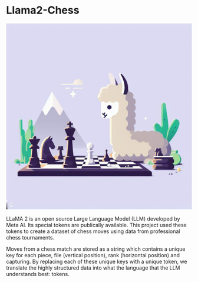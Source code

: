 # Llama2-Chess

<p align="center">
  <img src="https://github.com/azyleee/Llama2-Chess/blob/main/images/llamachess4.jpeg" alt="llama playing chess"/>
</p>

LLaMA 2 is an open source Large Language Model (LLM) developed by Meta AI. Its special tokens are publically available. This project used these tokens to create a dataset of chess moves using data from professional chess tournaments. 

Moves from a chess match are stored as a string which contains a unique key for each piece, file (vertical position), rank (horizontal position) and capturing. By replacing each of these unique keys with a unique token, we translate the highly structured data into what the language that the LLM understands best: tokens.
